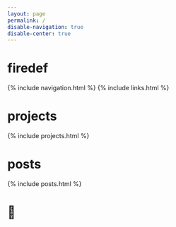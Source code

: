 ```yaml
---
layout: page
permalink: /
disable-navigation: true
disable-center: true
---
```

<script src="https://polyfill.io/v3/polyfill.min.js?features=es6"></script>
<script type="text/javascript" id="MathJax-script" async
  src="https://cdn.jsdelivr.net/npm/mathjax@3/es5/tex-chtml.js">
</script>

<div class="home-page-main waypoint">
  <div class="entries-list reveal">
      <h1 class="home-page-label firedef">firedef</h1>
      {% include navigation.html %}
      {% include links.html %}
  </div>
</div>

<div class="home-page-projects waypoint">
  <h1 class="home-page-label projects">projects</h1>
  <div class="entries-list reveal">
      {% include projects.html %}
  </div>
</div>

<div class="home-page-posts waypoint">
  <h1 class="home-page-label posts">posts</h1>
  <div class="entries-list reveal">
      {% include posts.html %}
  </div>
</div>

<div class="home-page-other waypoint">
  <div class="entries-list reveal">
      <h1 class="home-page-label other">🤨</h1>
  </div>
</div>

<div class="home-page-end waypoint">
</div>